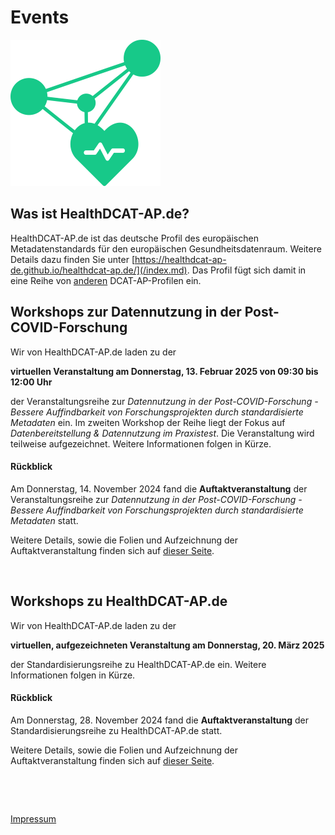 # Events

![Logo HealthDCAT-AP.de](https://github.com/HealthDCAT-AP-de/healthdcat-ap.de/blob/main/images/logo_small.png?raw=true)


## Was ist HealthDCAT-AP.de?

HealthDCAT-AP.de ist das deutsche Profil des europäischen Metadatenstandards für den europäischen Gesundheitsdatenraum. 
Weitere Details dazu finden Sie unter [https://healthdcat-ap-de.github.io/healthdcat-ap.de/](/index.md).
Das Profil fügt sich damit in eine Reihe von [anderen](https://github.com/GKStGovData/awesome-dcat-ap) DCAT-AP-Profilen ein. 


## Workshops zur Datennutzung in der Post-COVID-Forschung

Wir von HealthDCAT-AP.de laden zu der

**virtuellen Veranstaltung am Donnerstag, 13. Februar 2025 von 09:30 bis 12:00 Uhr**

der Veranstaltungsreihe zur *Datennutzung in der Post-COVID-Forschung - Bessere Auffindbarkeit von Forschungsprojekten durch standardisierte Metadaten* ein. Im zweiten Workshop der Reihe liegt der Fokus auf *Datenbereitstellung & Datennutzung im Praxistest*.
Die Veranstaltung wird teilweise aufgezeichnet. Weitere Informationen folgen in Kürze.

#### Rückblick


Am Donnerstag, 14. November 2024 fand die **Auftaktveranstaltung** der Veranstaltungsreihe zur *Datennutzung in der Post-COVID-Forschung - Bessere Auffindbarkeit von Forschungsprojekten durch standardisierte Metadaten* statt.

Weitere Details, sowie die Folien und Aufzeichnung der Auftaktveranstaltung finden sich auf [dieser Seite](/events/datennutzung/2024-11-14_WS1-Kickoff.md).

&nbsp;


## Workshops zu HealthDCAT-AP.de

Wir von HealthDCAT-AP.de laden zu der

**virtuellen, aufgezeichneten Veranstaltung am Donnerstag, 20. März 2025**

der Standardisierungsreihe zu HealthDCAT-AP.de ein. Weitere Informationen folgen in Kürze.

#### Rückblick

Am Donnerstag, 28. November 2024 fand die **Auftaktveranstaltung** der Standardisierungsreihe zu HealthDCAT-AP.de statt.

Weitere Details, sowie die Folien und Aufzeichnung der Auftaktveranstaltung finden sich auf [dieser Seite](/events/standardisierung/2024-11-28_WS1-Kickoff.md).



&nbsp;

&nbsp;

[Impressum](/imprint.md)

